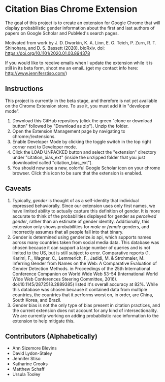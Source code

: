 # Citation Bias Chrome Extension
The goal of this project is to create an extension for Google Chrome that will display probabilistic gender information about the first and last authors of papers on Google Scholar and PubMed's search pages.

Motivated from work by J. D. Dworkin, K. A. Linn, E. G. Teich, P. Zurn, R. T. Shinohara, and D. S. Bassett (2020). bioRxiv. doi: https://doi.org/10.1101/2020.01.03.894378

If you would like to receive emails when I update the extension while it is still in its beta form, shoot me an emaiL (get my contact info here: http://www.jenniferstiso.com/)

## Instructions
This project is currently in the beta stage, and therefore is not yet available on the Chrome Extension store. To use it, you must add it in "developer mode".
1. Download this GitHub repository (click the green "clone or download button" followed by "Download as zip"). Unzip the folder.
2. Open the Extension Management page by navigating to chrome://extensions.
3. Enable Developer Mode by clicking the toggle switch in the top right corner next to Developer mode.
4. Click the LOAD UNPACKED button and select the "extension" directory under "citation_bias_ext" (inside the unzipped folder that you just downloaded called "citation_bias_ext").
5. You should now see a new, colorful Google Scholar icon on your chrome browser. Click this icon to be sure that the extension is enabled.

## Caveats
1. Typically, *gender* is thought of as a self-identity that individual expressed behaviorally. Since our extension uses only first names, we have limited ability to actually capture this definition of gender. It is more accurate to think of the probabilities displayed for gender as *perceived gender*, rather than an estimate of gender identity. Additionally, this extension only shows probabilities for *male* or *female* genders, and incorrectly assumes that all people fall into that binary. 
2. Gender is determined using genderize.io api, which supports names across many countries taken from social media data. This database was chosen because it can support a large number of queries and is not limited to the US, but is still subject to error. Comparative reports (1. Karimi, F., Wagner, C., Lemmerich, F., Jadidi, M. & Strohmaier, M. Inferring Gender from Names on the Web: A Comparative Evaluation of Gender Detection Methods. in Proceedings of the 25th International Conference Companion on World Wide Web 53–54 (International World Wide Web Conferences Steering Committee, 2016). doi:10.1145/2872518.2889385) listed it's overall accuracy at 82%. While this database was chosen because it contained data from multiple countries, the countries that it performs worst on, in order, are China, South Korea, and Brazil.
3. Gender bias is not the only type of bias present in citation practices, and the current extension does not account for any kind of intersectionality. We are currently working on adding probabilistic race information to the extension to help mitigate this.

## Contributors (Alphabetically)
* Ann Sizemore Blevins
* David Lydon-Staley
* Jennifer Stiso
* Katharine Crooks
* Matthew Schaff
* Ursula Tooley
